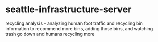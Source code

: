 # seattle-infrastructure-server
recycling analysis -  analyzing human foot traffic and recycling bin information to recommend more bins, adding those bins, and watching trash go down and humans recycling more  
